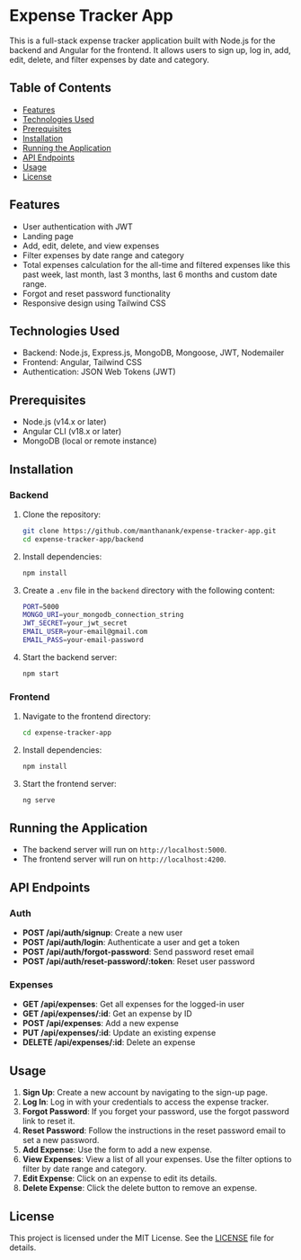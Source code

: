 # Expense Tracker App

This is a full-stack expense tracker application built with Node.js for the backend and Angular for the frontend. It allows users to sign up, log in, add, edit, delete, and filter expenses by date and category.

## Table of Contents

- [Features](#features)
- [Technologies Used](#technologies-used)
- [Prerequisites](#prerequisites)
- [Installation](#installation)
- [Running the Application](#running-the-application)
- [API Endpoints](#api-endpoints)
- [Usage](#usage)
- [License](#license)

## Features

- User authentication with JWT
- Landing page
- Add, edit, delete, and view expenses
- Filter expenses by date range and category
- Total expenses calculation for the all-time and filtered expenses like this past week, last month, last 3 months, last 6 months and custom date range.
- Forgot and reset password functionality
- Responsive design using Tailwind CSS

## Technologies Used

- Backend: Node.js, Express.js, MongoDB, Mongoose, JWT, Nodemailer
- Frontend: Angular, Tailwind CSS
- Authentication: JSON Web Tokens (JWT)

## Prerequisites

- Node.js (v14.x or later)
- Angular CLI (v18.x or later)
- MongoDB (local or remote instance)

## Installation

### Backend

1. Clone the repository:

    ```sh
    git clone https://github.com/manthanank/expense-tracker-app.git
    cd expense-tracker-app/backend
    ```

2. Install dependencies:

    ```sh
    npm install
    ```

3. Create a `.env` file in the `backend` directory with the following content:

    ```bash
    PORT=5000
    MONGO_URI=your_mongodb_connection_string
    JWT_SECRET=your_jwt_secret
    EMAIL_USER=your-email@gmail.com
    EMAIL_PASS=your-email-password
    ```

4. Start the backend server:

    ```sh
    npm start
    ```

### Frontend

1. Navigate to the frontend directory:

    ```sh
    cd expense-tracker-app
    ```

2. Install dependencies:

    ```sh
    npm install
    ```

3. Start the frontend server:

    ```sh
    ng serve
    ```

## Running the Application

- The backend server will run on `http://localhost:5000`.
- The frontend server will run on `http://localhost:4200`.

## API Endpoints

### Auth

- **POST /api/auth/signup**: Create a new user
- **POST /api/auth/login**: Authenticate a user and get a token
- **POST /api/auth/forgot-password**: Send password reset email
- **POST /api/auth/reset-password/:token**: Reset user password

### Expenses

- **GET /api/expenses**: Get all expenses for the logged-in user
- **GET /api/expenses/:id**: Get an expense by ID
- **POST /api/expenses**: Add a new expense
- **PUT /api/expenses/:id**: Update an existing expense
- **DELETE /api/expenses/:id**: Delete an expense

## Usage

1. **Sign Up**: Create a new account by navigating to the sign-up page.
2. **Log In**: Log in with your credentials to access the expense tracker.
3. **Forgot Password**: If you forget your password, use the forgot password link to reset it.
4. **Reset Password**: Follow the instructions in the reset password email to set a new password.
5. **Add Expense**: Use the form to add a new expense.
6. **View Expenses**: View a list of all your expenses. Use the filter options to filter by date range and category.
7. **Edit Expense**: Click on an expense to edit its details.
8. **Delete Expense**: Click the delete button to remove an expense.

## License

This project is licensed under the MIT License. See the [LICENSE](LICENSE) file for details.
